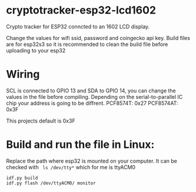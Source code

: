 # cryptotracker-esp32-lcd1602

Crypto tracker for ESP32 conncted to an 1602 LCD display.

Change the values for wifi ssid, password and coingecko api key. Build files are for esp32s3 so it is recommended to clean the build file before uploading to your esp32

# Wiring
SCL is connected to GPIO 13 and SDA to GPIO 14, you can change the values in the file before compiling.
Depending on the serial-to-parallel IC chip your address is going to be diffrent.
PCF8574T: 0x27
PCF8574AT: 0x3F

This projects default is 0x3F

# Build and run the file in Linux:
Replace the path where esp32 is mounted on your computer. 
It can be checked with ``` ls /dev/tty*``` which for me is ttyACM0
```
idf.py build
idf.py flash /dev/ttyACM0/ monitor
```

